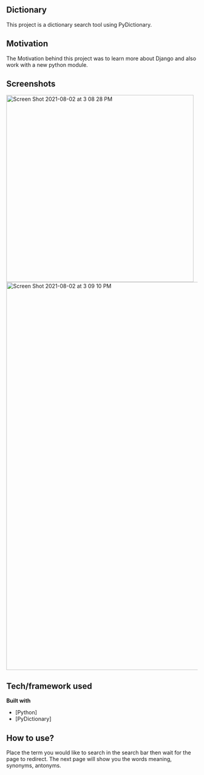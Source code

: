 ## Dictionary
This project is a dictionary search tool using PyDictionary.
## Motivation
The Motivation behind this project was to learn more about Django and also work with a new python module.
## Screenshots
<img width="493" alt="Screen Shot 2021-08-02 at 3 08 28 PM" src="https://user-images.githubusercontent.com/67336625/127912942-3f53697b-7df5-4a20-8c93-365df5e9c6ce.png">
<img width="1023" alt="Screen Shot 2021-08-02 at 3 09 10 PM" src="https://user-images.githubusercontent.com/67336625/127912947-0628c8e9-19c3-4b84-9b4d-85849ffc4d82.png">

## Tech/framework used

<b>Built with</b>
- [Python]
- [PyDictionary]

## How to use?
Place the term you would like to search in the search bar then wait for the page to redirect. The next page will show you the words meaning, synonyms, antonyms.
